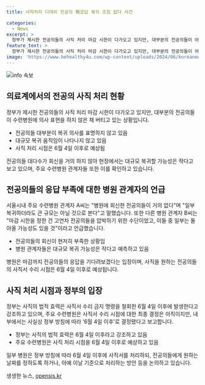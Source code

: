 ```yaml
---
title: 사직처리 디데이 전공의 無응답 복귀 조짐 없다 사건

categories:
  - News
excerpt: >
  정부가 제시한 전공의들의 사직 처리 마감 시한이 다가오고 있지만, 대부분의 전공의들이 아직까지 수련병원에 의사를 표현하지 않고 있다. 수련병원들은 복귀 또는 사직 의사를 요청해도 대답이 없거나 극소수에 불과한 상황이다. 15일까지 전공의들의 의사를 파악해 인원을 확정한 후, 보건복지부에 전공의 모집 인원을 신청해야 하지만, 현장에서는 대규모 복귀 가능성은 작다는 전망이다. 사직을 원하는 전공의들의 사직서 수리 시점은 6월 4일 이후로 결정될 전망이며, 일부 병원은 정부 방침에 따라 해당 날짜 이후에 처리될 예정이다.
feature_text: >
  정부가 제시한 전공의들의 사직 처리 마감 시한이 다가오고 있지만, 대부분의 전공의들이 아직까지 수련병원에 의사를 표현하지 않고 있다. 수련병원들은 복귀 또는 사직 의사를 요청해도 대답이 없거나 극소수에 불과한 상황이다. 15일까지 전공의들의 의사를 파악해 인원을 확정한 후, 보건복지부에 전공의 모집 인원을 신청해야 하지만, 현장에서는 대규모 복귀 가능성은 작다는 전망이다. 사직을 원하는 전공의들의 사직서 수리 시점은 6월 4일 이후로 결정될 전망이며, 일부 병원은 정부 방침에 따라 해당 날짜 이후에 처리될 예정이다.
image: 'https://www.behealthy4u.com/wp-content/uploads/2024/06/koreanews.jpg'
---
```


<p><img src="https://www.behealthy4u.com/wp-content/uploads/2024/06/koreanews.jpg" alt="info 속보" /></p>

<h2 data-ke-size="size26">의료계에서의 전공의 사직 처리 현황</h2>

<p data-ke-size="size16">정부가 제시한 전공의들의 사직 처리 마감 시한이 다가오고 있지만, 대부분의 전공의들이 수련병원에 의사 표현을 하지 않은 채 버티고 있는 상황입니다.</p>

<ul>
  <li>전공의들 대부분이 복귀 의사를 표명하지 않고 있음</li>
  <li>대규모 복귀 움직임이 나타나지 않고 있음</li>
  <li>사직 처리 시점은 6월 4일 이후로 예상됨</li>
</ul>

<p data-ke-size="size16">전공의들 대다수가 회신을 거의 하지 않아 현장에서는 대규모 복귀할 가능성은 작다고 보고 있으며, 주요 수련병원 관계자들 또한 이를 확인하고 있습니다.</p>

<h2 data-ke-size="size26">전공의들의 응답 부족에 대한 병원 관계자의 언급</h2>

<p data-ke-size="size16">서울시내 주요 수련병원 관계자 A씨는 "병원에 회신한 전공의들이 거의 없다"며 "일부 복귀하더라도 큰 규모는 아닐 것으로 본다"고 말했습니다. 또한 다른 병원 관계자 B씨는 "마감 시한을 정한 건 고연차 전공의들을 압박하기 위한 수단이었고, 이들 중 일부는 돌아올 가능성도 있을 것"이라고 언급했습니다.</p>

<ul>
  <li>전공의들의 회신이 현저히 부족한 상황임</li>
  <li>병원 관계자들은 대규모 복귀 가능성은 작다고 예측하고 있음</li>
</ul>

<p data-ke-size="size16">병원은 마감까지 전공의들의 응답을 기다려보겠다는 입장이며, 사직을 원하는 전공의들의 사직서 수리 시점은 6월 4일 이후로 예상됩니다.</p>

<h2 data-ke-size="size26">사직 처리 시점과 정부의 입장</h2>

<p data-ke-size="size16">정부는 사직의 법적 효력은 사직서 수리 금지 명령을 철회한 6월 4일 이후에 발생한다고 강조하고 있으며, 주요 수련병원은 사직서 수리 시점에 대한 최종 결정은 아직이지만, 내부에서는 사실상 정부 방침에 따라 ‘6월 4일 이후’로 결정됐다고 보고합니다.</p>

<ul>
  <li>정부는 사직의 법적 효력은 6월 4일 이후라고 강조하고 있음</li>
  <li>주요 수련병원은 사직 처리 시점을 6월 4일 이후로 예상하고 있음</li>
</ul>

<p data-ke-size="size16">일부 병원은 정부 방침에 따라 6월 4일 이후에 사직서를 처리하되, 전공의들에게 원하는 날짜를 정하도록 하거나, 아예 이날 기준으로 처리하는 방안 등을 논의하고 있습니다.</p>
생생한 뉴스, <a href="https://opensis.kr" rel="dofollow">opensis.kr</a>


